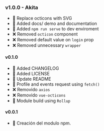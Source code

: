 ### v1.0.0 - Akita

- 🔮 Replace octicons with SVG
- 🎇 Added docs/ demo and documentation
- 🎇 Added `npm run serve` to dev enviroment
- ❌ Removed `octicon` component
- ❌ Removed default value on `login` prop
- ❌ Removed unnecessary `wrapper`

#### v0.1.0

- 🎇 Added CHANGELOG
- 🎇 Added LICENSE
- 🎇 Update README
- 🎇 Profile and events request using `fetch()`
- ❌ Removido `axios`
- ❌ Removido `vue-octicons`
- 🔮 Module build using `Rollup`

#### v0.0.1

- 🎇 Creación del modulo npm.
